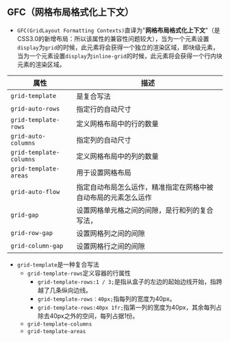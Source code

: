 ## GFC（网格布局格式化上下文）

- `GFC(GridLayout Formatting Contexts)`直译为"**网格布局格式化上下文**"（是CSS3.0的新增布局：所以该属性的兼容性问题较大），当为一个元素设置`display`为`grid`的时候，此元素将会获得一个独立的渲染区域，即块级元素，当为一个元素设置`display`为`inline-grid`的时候，此元素将会获得一个行内块元素的渲染区域。

| 属性                    | 描述                                                           |
| ----------------------- | -------------------------------------------------------------- |
| `grid-template`         | 是复合写法                                       |
| `grid-auto-rows`        | 指定行的自动尺寸                                               |
| `grid-template-rows`    | 定义网格布局中的行的数量                                       |
| `grid-auto-columns`     | 指定列的自动尺寸                                               |
| `grid-template-columns` | 定义网格布局中的列的数量                                       |
| `grid-template-areas`   | 用于设置网格布局                                               |
| `grid-auto-flow`        | 指定自动布局怎么运作，精准指定在网格中被自动布局的元素怎么运作 |
| `grid-gap`              | 设置网格单元格之间的间隙，是行和列的复合写法，                                                               |
| `grid-row-gap`          | 设置网格列之间的间隙                                           |
| `grid-column-gap`       | 设置网格行之间的间隙                                           |

- `grid-template`是一种复合写法
	-   `grid-template-rows`定义容器的行属性
		- `grid-template-rows:1 / 3;`是指从盒子的左边的起始边线开始，指跨越了几条纵向边线。
		- `grid-template-rows：40px;`指每列的宽度为40px。
		- `grid-template-rows:40px 1fr;`指第一列的宽度为40px，其余每列占除去40px之外的空间，每列占据1份。
	-   `grid-template-columns`
	-  `grid-template-areas`